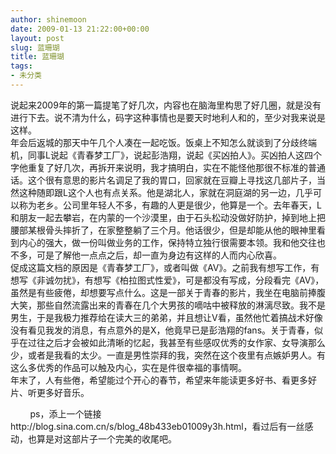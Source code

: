 ```yaml
---
author: shinemoon
date: 2009-01-13 21:22:00+00:00
layout: post
slug: 蓝珊瑚
title: 蓝珊瑚
tags:
- 未分类
---
```


说起来2009年的第一篇提笔了好几次，内容也在脑海里构思了好几圈，就是没有进行下去。说不清为什么，码字这种事情也是要天时地利人和的，至少对我来说是这样。  
年会后返城的那天中午几个人凑在一起吃饭。饭桌上不知怎么就谈到了分歧终端机，同事L说起《青春梦工厂》，说起彭浩翔，说起《买凶拍人》。买凶拍人这四个字他重复了好几次，再拆开来说明，我才搞明白，实在不能怪他那很不标准的普通话。这个很有意思的影片名调足了我的胃口，回家就在豆瓣上寻找这几部片子，当然这种随即跟L这个人也有点关系。他是湖北人，家就在洞庭湖的另一边，几乎可以称为老乡。公司里年轻人不多，有趣的人更是很少，他算是一个。去年春天，L和朋友一起去攀岩，在内蒙的一个沙漠里，由于石头松动没做好防护，掉到地上把腰部某根骨头摔折了，在家整整躺了三个月。他话很少，但是却能从他的眼神里看到内心的强大，做一份叫做业务的工作，保持特立独行很需要本领。我和他交往也不多，可是了解他一点点之后，却一直为身边有这样的人而内心欣喜。  
促成这篇文档的原因是《青春梦工厂》，或者叫做《AV》。之前我有想写工作，有想写《非诚勿扰》，有想写《柏拉图式性爱》，可是都没有写成，分段看完《AV》，虽然是有些疲倦，却想要写点什么。这是一部关于青春的影片，我坐在电脑前捧腹大笑，那些自然流露出来的青春在几个大男孩的嘀咕中被释放的淋漓尽致。我不是男生，于是我极力推荐给在读大三的弟弟，并且想让V看，虽然他忙着搞战术好像没有看见我发的消息，有点意外的是X，他竟早已是彭浩翔的fans。关于青春，似乎在过往之后才会被如此清晰的忆起，我甚至有些感叹优秀的女作家、女导演那么少，或者是我看的太少。一直是男性崇拜的我，突然在这个夜里有点嫉妒男人。有这么多优秀的作品可以触及内心，实在是件很幸福的事情啊。  
年末了，人有些倦，希望能过个开心的春节，希望来年能读更多好书、看更多好片、听更多好音乐。  
  
        ps，添上一个链接http://blog.sina.com.cn/s/blog_48b433eb01009y3h.html，看过后有一丝感动，也算是对这部片子一个完美的收尾吧。
